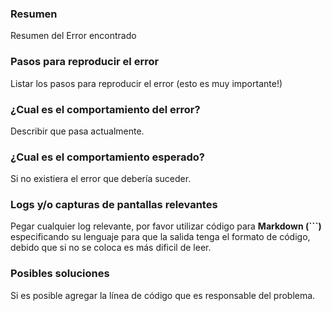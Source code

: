 ### Resumen

Resumen del Error encontrado


### Pasos para reproducir el error

Listar los pasos para reproducir el error (esto es muy importante!)


### ¿Cual es el comportamiento del error?

Describir que pasa actualmente.


### ¿Cual es el comportamiento esperado?

Si no existiera el error que debería suceder.


### Logs y/o capturas de pantallas relevantes

Pegar cualquier log relevante, por favor utilizar código para **Markdown (```)** especificando su lenguaje para que la salida tenga el formato de código, debido que si no se coloca es más dificil de leer.


### Posibles soluciones

Si es posible agregar la línea de código que es responsable del problema.
